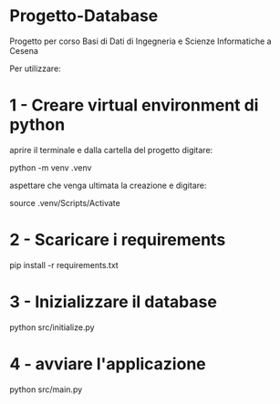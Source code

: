 # Progetto-Database
Progetto per corso Basi di Dati di Ingegneria e Scienze Informatiche a Cesena

Per utilizzare:

# 1 - Creare virtual environment di python

aprire il terminale e dalla cartella del progetto digitare:

python -m venv .venv

aspettare che venga ultimata la creazione e digitare:

source .venv/Scripts/Activate

# 2 - Scaricare i requirements

pip install -r requirements.txt

# 3 - Inizializzare il database

python src/initialize.py

# 4 - avviare l'applicazione

python src/main.py